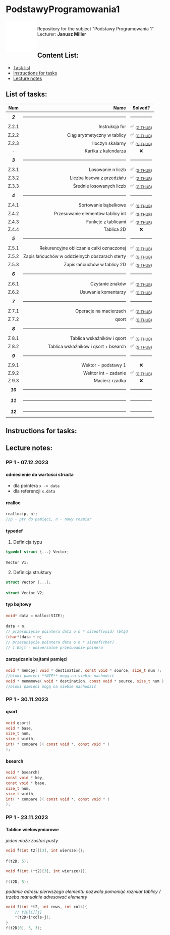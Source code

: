 # PodstawyProgramowania1

<img src="./img/agh.png" width="100px" align="left"></img>

<div>
  <br/>
  Repository for the subject "Podstawy Programowania 1" <br/>
  Lecturer: <b>Janusz Miller</b>
</div>

<br/>

## Content List:

- [Task list](https://github.com/marcinwolder/PodstawyProgamowania1?tab=readme-ov-file#list-of-tasks)
- [Instructions for tasks](https://github.com/marcinwolder/PodstawyProgamowania1?tab=readme-ov-file#instructions-for-tasks)
- [Lecture notes](https://github.com/marcinwolder/PodstawyProgamowania1?tab=readme-ov-file#lecture-notes)

## List of tasks:

|   Num    |                                           Name |                Solved?                |
| :------: | ---------------------------------------------: | :-----------------------------------: |
| **_2_**  |                                           <hr> |                 <hr>                  |
|  Z.2.1   |                                 Instrukcja for | ✅ <sub>([GITHUB](part2/2-1.c))</sub> |
|  Z.2.2   |                    Ciąg arytmetyczny w tablicy | ✅ <sub>([GITHUB](part2/2-2.c))</sub> |
|  Z.2.3   |                               Iloczyn skalarny | ✅ <sub>([GITHUB](part2/2-3.c))</sub> |
|    -     |                            Kartka z kalendarza |                  ❌                   |
| **_3_**  |                                           <hr> |                 <hr>                  |
|  Z.3.1   |                              Losowanie n liczb | ✅ <sub>([GITHUB](part3/3-1.c))</sub> |
|  Z.3.2   |                     Liczba losowa z przedziału | ✅ <sub>([GITHUB](part3/3-2.c))</sub> |
|  Z.3.3   |                       Średnie losowanych liczb | ✅ <sub>([GITHUB](part3/3-3.c))</sub> |
| **_4_**  |                                           <hr> |                 <hr>                  |
|  Z.4.1   |                           Sortowanie bąbelkowe | ✅ <sub>([GITHUB](part4/4-1.c))</sub> |
|  Z.4.2   |              Przesuwanie elementów tablicy int | ✅ <sub>([GITHUB](part4/4-2.c))</sub> |
|  Z.4.3   |                            Funkcje z tablicami | ✅ <sub>([GITHUB](part4/4-3.c))</sub> |
|  Z.4.4   |                                     Tablica 2D |                  ❌                   |
| **_5_**  |                                           <hr> |                 <hr>                  |
|  Z.5.1   |       Rekurencyjne obliczanie całki oznaczonej | ✅ <sub>([GITHUB](part5/5-1.c))</sub> |
|  Z.5.2   | Zapis łańcuchów w oddzielnych obszarach sterty | ✅ <sub>([GITHUB](part5/5-2.c))</sub> |
|  Z.5.3   |                   Zapis łańcuchów w tablicy 2D | ✅ <sub>([GITHUB](part5/5-3.c))</sub> |
| **_6_**  |                                           <hr> |                 <hr>                  |
|  Z.6.1   |                                Czytanie znaków | ✅ <sub>([GITHUB](part6/6-1.c))</sub> |
|  Z.6.2   |                            Usuwanie komentarzy | ✅ <sub>([GITHUB](part6/6-2.c))</sub> |
| **_7_**  |                                           <hr> |                 <hr>                  |
|  Z 7.1   |                         Operacje na macierzach | ✅ <sub>([GITHUB](part7/7-1.c))</sub> |
|  Z 7.2   |                                          qsort | ✅ <sub>([GITHUB](part7/7-2.c))</sub> |
| **_8_**  |                                           <hr> |                 <hr>                  |
|  Z 8.1   |                     Tablica wskaźników i qsort | ✅ <sub>([GITHUB](part8/8-1.c))</sub> |
|  Z 8.2   |           Tablica wskaźników i qsort + bsearch | ✅ <sub>([GITHUB](part8/8-2.c))</sub> |
| **_9_**  |                                           <hr> |                 <hr>                  |
|  Z.9.1   |                            Wektor - podstawy 1 |                  ❌                   |
|  Z.9.2   |                           Wektor int - zadanie | ✅ <sub>([GITHUB](part9/9-2.c))</sub> |
|  Z 9.3   |                                 Macierz rzadka |                  ❌                   |
| **_10_** |                                           <hr> |                 <hr>                  |
| **_11_** |                                           <hr> |                 <hr>                  |
| **_12_** |                                           <hr> |                 <hr>                  |

## Instructions for tasks:

## Lecture notes:

### PP 1 - 07.12.2023

#### odniesienie do wartości structa

- dla pointera `x -> data`
- dla referencji `x.data`

#### realloc

```c
realloc(p, n);
//p - ptr do pamięci, n - nowy rozmiar
```

#### typedef

1. Definicja typu

```c
typedef struct {...} Vector;

Vector V1;
```

2. Definicja struktury

```c
struct Vector {...};

struct Vector V2;
```

#### typ bajtowy

```c
void* data = malloc(SIZE);

data + n;
// przesunięcie pointera data o n * sizeof(void) !błąd
(char*)data + n;
// przesunięcie pointera data o n * sizeof(char)
// 1 Bajt - uniwersalne przesuwanie poinera
```

#### zarządzanie bajtami pamięci

```c
void * memcpy( void * destination, const void * source, size_t num );
//bloki pamięci **NIE** mogą na siebie nachodzić
void * memmmove( void * destination, const void * source, size_t num );
//bloki pamięci mogą na siebie nachodzić
```

### PP 1 - 30.11.2023

#### qsort

```c
void qsort(
void * base,
size_t num,
size_t width,
int( * compare )( const void *, const void * )
);
```

#### bsearch

```c
void * bsearch(
const void * key,
const void * base,
size_t num,
size_t width,
int( * compare )( const void *, const void * )
);
```

### PP 1 - 23.11.2023

#### Tablice wielowymiarowe

_jeden może zostać pusty_

```c
void f(int t2[][3], int wiersze){};

f(t2D, 5);
```

```c
void f(int (*t2)[3], int wiersze){};

f(t2D, 5);
```

_podanie adresu pierwszego elementu pozwala pomoniąć rozmiar tablicy / trzeba manualnie adresować elementy_

```c
void f(int *t2, int rows, int cols){
    // t2D[i][j]
    *(t2D+i*cols+j);
}
f(t2D[0], 5, 3);
```
